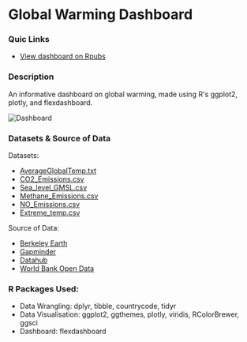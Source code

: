 # Global Warming Dashboard

### Quic Links  
- [View dashboard on Rpubs](file:///Users/jasminemerrill/Global%20Warming%20Dashboard/GlobalWarmingDashboardJ.html)  
  
### Description
An informative dashboard on global warming, made using R's ggplot2, plotly, and flexdashboard.

![Dashboard](file:///Users/jasminemerrill/Desktop/Screen%20Shot%202023-03-03%20at%203.40.09%20PM.png)

### Datasets & Source of Data
Datasets:  
- [AverageGlobalTemp.txt](https://github.com/Gianatmaja/Global-Warming-Dashboard/blob/master/AverageGlobalTemp.txt)
- [CO2_Emissions.csv](https://github.com/Gianatmaja/Global-Warming-Dashboard/blob/master/CO2_Emissions.csv)
- [Sea_level_GMSL.csv](https://github.com/Gianatmaja/Global-Warming-Dashboard/blob/master/Sea_level_GMSL.csv)
- [Methane_Emissions.csv](https://github.com/Gianatmaja/Global-Warming-Dashboard/blob/master/Methane_Emissions.csv)
- [NO_Emissions.csv](https://github.com/Gianatmaja/Global-Warming-Dashboard/blob/master/NO_Emissions.csv)
- [Extreme_temp.csv](https://github.com/Gianatmaja/Global-Warming-Dashboard/blob/master/Extreme_temp.csv)

Source of Data:  
- [Berkeley Earth](http://berkeleyearth.org/data/)
- [Gapminder](https://www.gapminder.org/data/)
- [Datahub](https://datahub.io/)
- [World Bank Open Data](https://data.worldbank.org/)

### R Packages Used: 
- Data Wrangling: dplyr, tibble, countrycode, tidyr
- Data Visualisation: ggplot2, ggthemes, plotly, viridis, RColorBrewer, ggsci
- Dashboard: flexdashboard 
